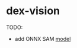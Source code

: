 # dex-vision


TODO:
  - add ONNX SAM [model](https://github.com/facebookresearch/segment-anything/blob/main/scripts/export_onnx_model.py)
 
